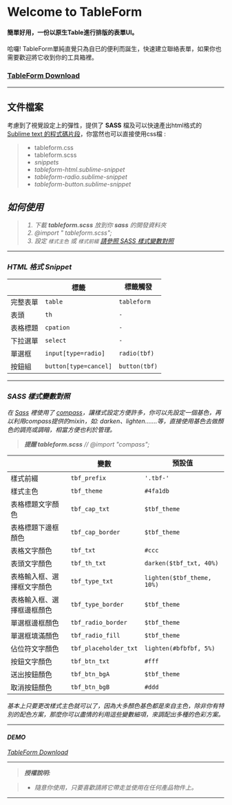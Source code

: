 Welcome to TableForm
===================

#### **簡單好用，一份以原生Table進行排版的表單UI。**

哈囉! TableForm單純直覺只為自已的便利而誕生，快速建立聯絡表單，如果你也需要歡迎將它收到你的工具箱裡。

### [<i class="icon-download"></i> TableForm Download][0]
----------

文件檔案
-------------

考慮到了視覺設定上的彈性，提供了 **SASS** 檔及可以快速產出html格式的 [Sublime text 的程式碼片段](#html-格式-snippet)，你當然也可以直接使用css檔 :

> - tableform.css
> - tableform.scss
> - <i class="icon-folder"> snippets
>  -  tableform-html.sublime-snippet
>  -  tableform-radio.sublime-snippet
>  -  tableform-button.sublime-snippet

如何使用
------------

> 1. 下載 **tableform.scss** 放到你 **sass** 的開發資料夾
> 2. @import " tableform.scss";
> 3. 設定 `樣式主色` 或 `樣式前綴` [請參照 SASS 樣式變數對照](#sass-樣式變數對照)

----

### HTML 格式 Snippet


|                  | 標籤                        | 標籤觸發              |
 ----------------- | ---------------------------- | ------------------
| 完整表單  		  | `table`            | `tableform` |
| 表頭		  | `th`           | `-` |
| 表格標題  		  | `cpation`            | `-` |
| 下拉選單  		  | `select`            | `-` |
| 單選框  		  | `input[type=radio]`            | `radio(tbf)` |
| 按鈕組  		  | `button[type=cancel]`            | `button(tbf)` |



----

### SASS 樣式變數對照

在 [Sass][1] 裡使用了 [compass][2]，讓樣式設定方便許多，你可以先設定一個基色，再以利用compass提供的mixin，如: darken、lighten.......等，直接使用基色去做顏色的調亮或調暗，相當方便也利於管理。

> **<i class="icon-doc"></i> 提醒 tableform.scss**   //   @import "compass";

|                  | 變數                        | 預設值              |
 ----------------- | ---------------------------- | ------------------
| 樣式前綴		  | `tbf_prefix`           | `'.tbf-'` |
| 樣式主色  		  | `tbf_theme`            | `#4fa1db` |
| 表格標題文字顏色		  | `tbf_cap_txt`			| `$tbf_theme` |
| 表格標題下邊框顏色		  | `tbf_cap_border`			| `$tbf_theme` |
| 表格文字顏色 	  | `tbf_txt`		| `#ccc` |
| 表頭文字顏色 	  | `tbf_th_txt`		| `darken($tbf_txt, 40%)` |
| 表格輸入框、選擇框文字顏色 	  | `tbf_type_txt`		| `lighten($tbf_theme, 10%)` |
| 表格輸入框、選擇框邊框顏色 	  | `tbf_type_border`		| `$tbf_theme` |
| 單選框邊框顏色 	  | `tbf_radio_border`		| `$tbf_theme` |
| 單選框填滿顏色 	  | `tbf_radio_fill`		| `$tbf_theme` |
| 佔位符文字顏色 	  | `tbf_placeholder_txt`		| `lighten(#bfbfbf, 5%)` |
| 按鈕文字顏色		  | `tbf_btn_txt`			| `#fff` |
| 送出按鈕顏色		  | `tbf_btn_bgA`			| `$tbf_theme` |
| 取消按鈕顏色		  | `tbf_btn_bgB`			| `#ddd` |

基本上只要更改樣式主色就可以了，因為大多顏色基色都是來自主色，除非你有特別的配色方案，那麼你可以盡情的利用這些變數細項，來調配出多種的色彩方案。

----

#### <i class="icon-pencil"></i> DEMO

[<i class="icon-download"></i> TableForm Download][0]


----------


> **授權說明:**

> - 隨意你使用，只要喜歡請將它帶走並使用在任何產品物件上。

----
  [0]: https://github.com/Crackccc/tableform/archive/master.zip "TableForm"
  [1]: http://sass-lang.com/ "Sass"
  [2]: http://compass-style.org/ "Compass"

